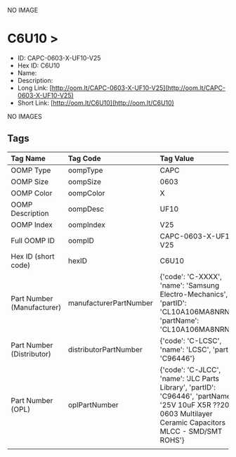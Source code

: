 


  
NO IMAGE  
# C6U10 > 

- ID: CAPC-0603-X-UF10-V25
- Hex ID: C6U10
- Name: 
- Description: 
- Long Link: [http://oom.lt/CAPC-0603-X-UF10-V25](http://oom.lt/CAPC-0603-X-UF10-V25)
- Short Link: [http://oom.lt/C6U10](http://oom.lt/C6U10)
  
NO IMAGES  
## Tags
  

|Tag Name|Tag Code|Tag Value|
| :--- | :--- | :--- |
|OOMP Type|oompType|CAPC|
|OOMP Size|oompSize|0603|
|OOMP Color|oompColor|X|
|OOMP Description|oompDesc|UF10|
|OOMP Index|oompIndex|V25|
|Full OOMP ID|oompID|CAPC-0603-X-UF10-V25|
|Hex ID (short code)|hexID|C6U10|
|Part Number (Manufacturer)|manufacturerPartNumber|{'code': 'C-XXXX', 'name': 'Samsung Electro-Mechanics', 'partID': 'CL10A106MA8NRNC', 'partName': 'CL10A106MA8NRNC'}|
|Part Number (Distributor)|distributorPartNumber|{'code': 'C-LCSC', 'name': 'LCSC', 'partID': 'C96446'}|
|Part Number (OPL)|oplPartNumber|{'code': 'C-JLCC', 'name': 'JLC Parts Library', 'partID': 'C96446', 'partName': '25V 10uF X5R ??20% 0603  Multilayer Ceramic Capacitors MLCC - SMD/SMT ROHS'}|
||||

